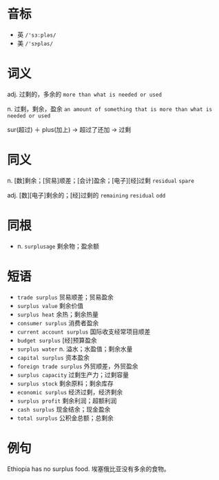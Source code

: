 # 音标

- 英 `/'sɜːpləs/`
- 美 `/'sɝpləs/`

# 词义

adj. 过剩的，多余的
`more than what is needed or used`

n. 过剩，剩余，盈余
`an amount of something that is more than what is needed or used`



sur(超过) ＋ plus(加上) → 超过了还加 → 过剩

# 同义

n. [数]剩余；[贸易]顺差；[会计]盈余；[电子][经]过剩
`residual` `spare`

adj. [数][电子]剩余的；[经]过剩的
`remaining` `residual` `odd`

# 同根

- n. `surplusage` 剩余物；盈余额

# 短语

- `trade surplus` 贸易顺差；贸易盈余
- `surplus value` 剩余价值
- `surplus heat` 余热；剩余热量
- `consumer surplus` 消费者盈余
- `current account surplus` 国际收支经常项目顺差
- `budget surplus` [经]预算盈余
- `surplus water` n. 溢水；水盈值；剩余水量
- `capital surplus` 资本盈余
- `foreign trade surplus` 外贸顺差，外贸盈余
- `surplus capacity` 过剩生产力；过剩容量
- `surplus stock` 剩余原料；剩余库存
- `economic surplus` 经济过剩，经济剩余
- `surplus profit` 剩余利润；超额利润
- `cash surplus` 现金结余；现金盈余
- `total surplus` 公积金总额；总剩余

# 例句

Ethiopia has no surplus food.
埃塞俄比亚没有多余的食物。


